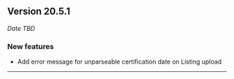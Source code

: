 
## Version 20.5.1
_Date TBD_

### New features
* Add error message for unparseable certification date on Listing upload

---
